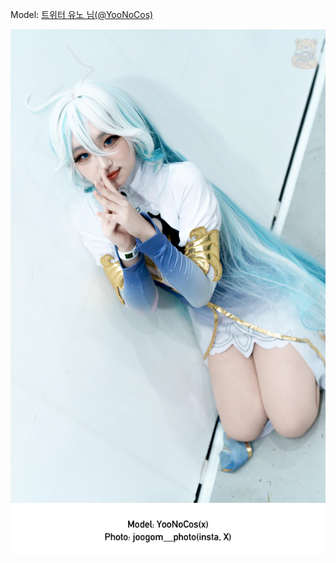 ﻿---
dddd: 2024.08.18 팝콘 일
nickname: 유노
sns_type: x
sns_id: YooNoCos
---

<a name="YooNoCos"></a>
Model: <a href="https://x.com/YooNoCos" target="_blank">트위터 유노 님(@YooNoCos)</a>

![주곰님포칼로스.webp](/assets/img/2024/08-18/유노/주곰님포칼로스.webp)